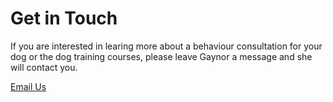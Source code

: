 Get in Touch
============

If you are interested in learing more about a behaviour consultation for your dog or the dog training courses, please leave Gaynor a message and she will contact you.


<a href="https://cprobert.wufoo.com/forms/gaynor-probert/" class="sendmail btn btn-large btn-primary" target="_blank">Email Us</a>